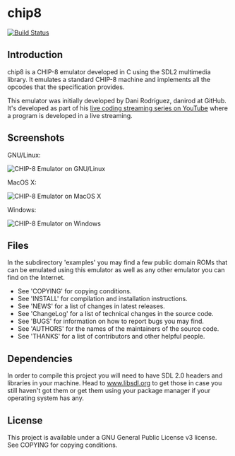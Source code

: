 # chip8

[![Build Status](https://travis-ci.org/danirod/chip8.svg)](https://travis-ci.org/danirod/chip8)

## Introduction

chip8 is a CHIP-8 emulator developed in C using the SDL2 multimedia library.
It emulates a standard CHIP-8 machine and implements all the opcodes that
the specification provides.

This emulator was initially developed by Dani Rodríguez, danirod at GitHub.
It's developed as part of his [live coding streaming series on YouTube](https://www.youtube.com/playlist?list=PLTd5ehIj0goNh89DWAjXKCYxJQO0ZMxaE) where
a program is developed in a live streaming.

## Screenshots

GNU/Linux:

![CHIP-8 Emulator on GNU/Linux](https://cloud.githubusercontent.com/assets/1568690/6553708/eba9d684-c653-11e4-867d-4f8406897809.png)

MacOS X:

![CHIP-8 Emulator on MacOS X](https://cloud.githubusercontent.com/assets/1568690/6557044/50d409b2-c672-11e4-9b28-f84546f00612.png)


Windows:

![CHIP-8 Emulator on Windows](https://cloud.githubusercontent.com/assets/1568690/6553101/5e538d44-c64d-11e4-9efd-cfef8e9a9a3b.png)

## Files

In the subdirectory 'examples' you may find a few public domain ROMs that
can be emulated using this emulator as well as any other emulator you can
find on the Internet.

* See 'COPYING' for copying conditions.
* See 'INSTALL' for compilation and installation instructions.
* See 'NEWS' for a list of changes in latest releases.
* See 'ChangeLog' for a list of technical changes in the source code.
* See 'BUGS' for information on how to report bugs you may find.
* See 'AUTHORS' for the names of the maintainers of the source code.
* See 'THANKS' for a list of contributors and other helpful people.

## Dependencies

In order to compile this project you will need to have SDL 2.0 headers and
libraries in your machine. Head to www.libsdl.org to get those in case
you still haven't got them or get them using your package manager if your
operating system has any.

## License

This project is available under a GNU General Public License v3 license. See COPYING for copying conditions.
